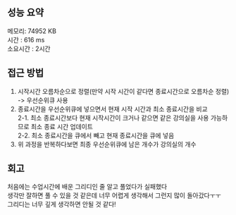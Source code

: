 
## 성능 요약
메모리: 74952 KB  
시간 : 616 ms  
소요시간 : 2시간  


## 접근 방법
1. 시작시간 오름차순으로 정렬(만약 시작 시간이 같다면 종료시간으로 오름차순 정렬) -> 우선순위큐 사용
2. 종료시간을 우선순위큐에 넣으면서 현재 시작 시간과 최소 종료시간을 비교  
	2-1. 최소 종료시간보다 현재 시작시간이 크거나 같으면 같은 강의실을 사용 가능하므로 최소 종료 시간 업데이트  
	2-2. 최소 종료시간을 큐에서 빼고 현재 종료시간을 큐에 넣음  
3. 위 과정을 반복하다보면 최종 우선순위큐에 남은 개수가 강의실의 개수  


## 회고
처음에는 수업시간에 배운 그리디인 줄 알고 풀었다가 실패했다  
생각만 잘하면 풀 수 있을 것 같은데 너무 어렵게 생각해서 그런지 많이 돌아갔다ㅜㅜ  
그리디는 너무 깊게 생각하면 안될 것 같다!  
